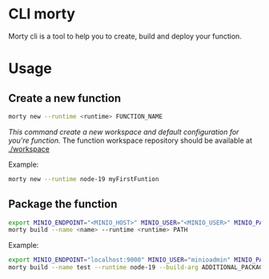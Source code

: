 # CLI morty

Morty cli is a tool to help you to create, build and deploy your function.

# Usage

## Create a new function

```bash
morty new --runtime <runtime> FUNCTION_NAME
```

_This command create a new workspace and default configuration for you're function._
The function workspace repository should be available at [./workspace](./workspace)

Example:

```bash
morty new --runtime node-19 myFirstFuntion
```

## Package the function

```bash
export MINIO_ENDPOINT="<MINIO_HOST>" MINIO_USER="<MINIO_USER>" MINIO_PASSWORD="<MINIO_PASSWORD>"
morty build --name <name> --runtime <runtime> PATH
```

Example:

```bash
export MINIO_ENDPOINT="localhost:9000" MINIO_USER="minioadmin" MINIO_PASSWORD="minioadmin"
morty build --name test --runtime node-19 --build-arg ADDITIONAL_PACKAGE="iputils curl" --build-arg TARGETPLATFORM="linux/amd64" ./function
```
